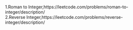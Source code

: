 <br>
1.Roman to Integer,https://leetcode.com/problems/roman-to-integer/description/ 
</br>
2.Reverse Integer,https://leetcode.com/problems/reverse-integer/description/
